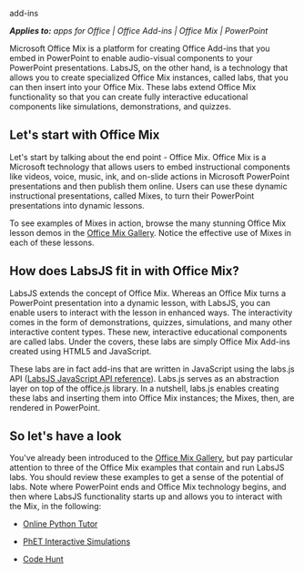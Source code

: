  add-ins


 _**Applies to:** apps for Office | Office Add-ins | Office Mix | PowerPoint_

Microsoft Office Mix is a platform for creating Office Add-ins that you embed in PowerPoint to enable audio-visual components to your PowerPoint presentations. LabsJS, on the other hand, is a technology that allows you to create specialized Office Mix instances, called labs, that you can then insert into your Office Mix. These labs extend Office Mix functionality so that you can create fully interactive educational components like simulations, demonstrations, and quizzes.

## Let's start with Office Mix

Let's start by talking about the end point - Office Mix. Office Mix is a Microsoft technology that allows users to embed instructional components like videos, voice, music, ink, and on-slide actions in Microsoft PowerPoint presentations and then publish them online. Users can use these dynamic instructional presentations, called Mixes, to turn their PowerPoint presentations into dynamic lessons.

To see examples of Mixes in action, browse the many stunning Office Mix lesson demos in the [Office Mix Gallery](https://mix.office.com/Gallery). Notice the effective use of Mixes in each of these lessons.


## How does LabsJS fit in with Office Mix?

LabsJS extends the concept of Office Mix. Whereas an Office Mix turns a PowerPoint presentation into a dynamic lesson, with LabsJS, you can enable users to interact with the lesson in enhanced ways. The interactivity comes in the form of demonstrations, quizzes, simulations, and many other interactive content types. These new, interactive educational components are called labs. Under the covers, these labs are simply Office Mix Add-ins created using HTML5 and JavaScript.

These labs are in fact add-ins that are written in JavaScript using the labs.js API ([LabsJS JavaScript API reference](../powerpoint/office-mix/reference/labsjs-javascript-api-reference.md)). Labs.js serves as an abstraction layer on top of the office.js library. In a nutshell, labs.js enables creating these labs and inserting them into Office Mix instances; the Mixes, then, are rendered in PowerPoint.


## So let's have a look

You've already been introduced to the [Office Mix Gallery](https://mix.office.com/Gallery), but pay particular attention to three of the Office Mix examples that contain and run LabsJS labs. You should review these examples to get a sense of the potential of labs. Note where PowerPoint ends and Office Mix technology begins, and then where LabsJS functionality starts up and allows you to interact with the Mix, in the following:


- [Online Python Tutor](https://mix.office.com/watch/1tkuqw9i7m4jr)
    
- [PhET Interactive Simulations](https://mix.office.com/watch/obibkt80fj52)
    
- [Code Hunt](https://mix.office.com/watch/q4tnp5au9mbo)
    


